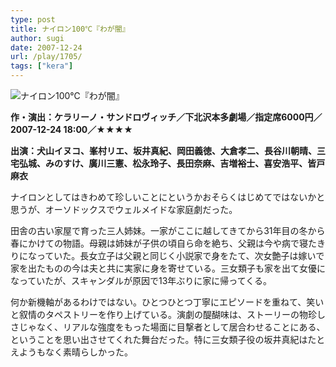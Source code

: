 ```yaml
---
type: post
title: ナイロン100℃『わが闇』
author: sugi
date: 2007-12-24
url: /play/1705/
tags: ["kera"]
---
```

<img src="/images/play/20071224.jpg" alt="ナイロン100℃『わが闇』" class="alignleft" />

**作・演出：ケラリーノ・サンドロヴィッチ／下北沢本多劇場／指定席6000円／2007-12-24 18:00／★★★★**

**出演：犬山イヌコ、峯村リエ、坂井真紀、岡田義徳、大倉孝二、長谷川朝晴、三宅弘城、みのすけ、廣川三憲、松永玲子、長田奈麻、吉増裕士、喜安浩平、皆戸麻衣**

ナイロンとしてはきわめて珍しいことにというかおそらくはじめてではないかと思うが、オーソドックスでウェルメイドな家庭劇だった。

田舎の古い家屋で育った三人姉妹。一家がここに越してきてから31年目の冬から春にかけての物語。母親は姉妹が子供の頃自ら命を絶ち、父親は今や病で寝たきりになっていた。長女立子は父親と同じく小説家で身をたて、次女艶子は嫁いで家を出たものの今は夫と共に実家に身を寄せている。三女類子も家を出て女優になっていたが、スキャンダルが原因で13年ぶりに家に帰ってくる。

何か新機軸があるわけではない。ひとつひとつ丁寧にエピソードを重ねて、笑いと叙情のタペストリーを作り上げている。演劇の醍醐味は、ストーリーの物珍しさじゃなく、リアルな強度をもった場面に目撃者として居合わせることにある、ということを思い出させてくれた舞台だった。特に三女類子役の坂井真紀はたとえようもなく素晴らしかった。
